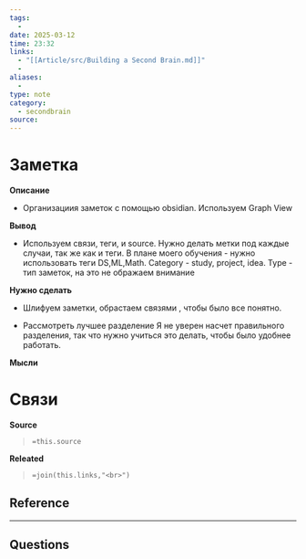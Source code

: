 ```yaml
---
tags:
  - 
date: 2025-03-12
time: 23:32
links:
  - "[[Article/src/Building a Second Brain.md]]"
  - 
aliases:
  - 
type: note
category:
  - secondbrain
source: 
---
```

# Заметка

**Описание**
- Организациия заметок с помощью obsidian. Используем Graph View

**Вывод**
- Используем связи, теги, и source. Нужно делать метки под каждые случаи, так же как и теги. В плане моего обучения - нужно использовать теги DS,ML,Math. Category - study, project, idea. Type - тип заметок, на это не ображаем внимание 


**Нужно сделать**
- Шлифуем заметки, обрастаем связями , чтобы было все понятно. 

- Рассмотреть лучшее разделение
  Я не уверен насчет правильного разделения, так что нужно учиться это делать, чтобы было удобнее работать. 

**Мысли**


# Связи

**Source**
>`=this.source`

**Releated**
>`=join(this.links,"<br>")`


**Reference**
- 

---

**Questions**
-